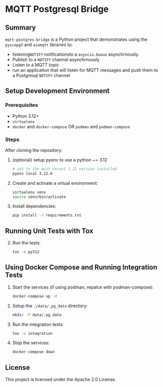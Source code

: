 # MQTT Postgresql Bridge 

## Summary
`mqtt-postgres-bridge` is a Python project that demonstrates using the `pyscopg3` and `aiomqtt` libraries to: 
- listening`NOTIFY` notificationsto a `asyncio.Queue` asynchrnously. 
- Publish to a `NOTIFY` channel asynchrnously
- Listen to a MQTT topic
- run an application that will listen for MQTT messages and push them to a Postgresql `NOTIFY` channel

## Setup Development Environment

### Prerequisites
- Python 3.12+
- `virtualenv`
- `docker` and `docker-compose` OR `podman` and `podman-compose`

### Steps

After cloning the repository:

1. (optional) setup pyenv to use a python ~= 3.12
    ```bash
    # set to the most recent 3.12 version installed
    pyenv local 3.12.6
    ```
2. Create and activate a virtual environment:
    ```bash
    virtualenv venv
    source venv/bin/activate
    ```

3. Install dependencies:
    ```bash
    pip install -r requirements.txt
    ```

## Running Unit Tests with Tox

2. Run the tests:
    ```bash
    tox -e py312
    ```

## Using Docker Compose and Running Integration Tests

1. Start the services (if using podman, repalce with podman-compose):
    ```bash
    docker-compose up -d
    ```

2. Setup the `./data/.pg_data` directory:
    ```bash
    mkdir -P data/.pg_data
    ```

3. Run the integration tests:
    ```bash
    tox -e integration
    ```

4. Stop the services:
    ```bash
    docker-compose down
    ```

## License
This project is licensed under the Apache 2.0 License.
